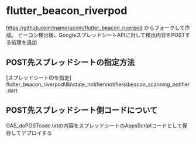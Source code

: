 # flutter_beacon_riverpod

https://github.com/mamorucom/flutter_beacon_riverpod
からフォークして作成。
ビーコン検出後、GoogleスプレッドシートAPIに対して検出内容をPOSTする処理を追加


## POST先スプレッドシートの指定方法
[スプレッドシートIDを指定]
flutter_beacon_riverpod\lib\state_notifier\notifiers\beacon_scanning_notifier.dart

## POST先スプレッドシート側コードについて
GAS_doPOSTcode.txtの内容をスプレッドシートのAppsScriptコードとして保存してデプロイする

